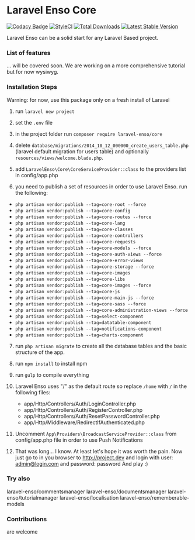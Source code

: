 # Laravel Enso Core
[![Codacy Badge](https://api.codacy.com/project/badge/Grade/ba5e8fe6e1dc427590d9bad7721ca037)](https://www.codacy.com/app/laravel-enso/Core?utm_source=github.com&amp;utm_medium=referral&amp;utm_content=laravel-enso/Core&amp;utm_campaign=Badge_Grade)
[![StyleCI](https://styleci.io/repos/85807594/shield?branch=master)](https://styleci.io/repos/85807594)
[![Total Downloads](https://poser.pugx.org/laravel-enso/core/downloads)](https://packagist.org/packages/laravel-enso/core)
[![Latest Stable Version](https://poser.pugx.org/laravel-enso/core/version)](https://packagist.org/packages/laravel-enso/core)

Laravel Enso can be a solid start for any Laravel Based project.

### List of features

 ... will be covered soon. We are working on a more comprehensive tutorial but for now wysiwyg.

### Installation Steps

Warning: for now, use this package only on a fresh install of Laravel

1. run `laravel new project`

2. set the `.env` file

3. in the project folder run `composer require laravel-enso/core`

4. delete `database/migrations/2014_10_12_000000_create_users_table.php` (laravel default migration for users table) and optionally `resources/views/welcome.blade.php`.

5. add `LaravelEnso\Core\CoreServiceProvider::class` to the providers list in config/app.php

6. you need to publish a set of resources in order to use Laravel Enso. run the following:

* `php artisan vendor:publish --tag=core-root --force`
* `php artisan vendor:publish --tag=core-config`
* `php artisan vendor:publish --tag=core-routes --force`
* `php artisan vendor:publish --tag=core-lang`
* `php artisan vendor:publish --tag=core-classes`
* `php artisan vendor:publish --tag=core-controllers`
* `php artisan vendor:publish --tag=core-requests`
* `php artisan vendor:publish --tag=core-models --force`
* `php artisan vendor:publish --tag=core-auth-views --force`
* `php artisan vendor:publish --tag=core-error-views`
* `php artisan vendor:publish --tag=core-storage --force`
* `php artisan vendor:publish --tag=core-images`
* `php artisan vendor:publish --tag=core-libs`
* `php artisan vendor:publish --tag=core-images --force`
* `php artisan vendor:publish --tag=core-js`
* `php artisan vendor:publish --tag=core-main-js --force`
* `php artisan vendor:publish --tag=core-sass --force`
* `php artisan vendor:publish --tag=core-administration-views --force`
* `php artisan vendor:publish --tag=select-component`
* `php artisan vendor:publish --tag=datatable-component`
* `php artisan vendor:publish --tag=notifications-component`
* `php artisan vendor:publish --tag=charts-component`

7. run `php artisan migrate` to create all the database tables and the basic structure of the app.

8. run `npm install` to install npm

9. run `gulp` to compile everything

10. Laravel Enso uses "/" as the default route so replace `/home` with `/` in the following files:
    - app/Http/Controllers/Auth/LoginController.php
    - app/Http/Controllers/Auth/RegisterController.php
    - app/Http/Controllers/Auth/ResetPasswordController.php
    - app/Http/Middleware/RedirectIfAuthenticated.php

11. Uncomment `App\Providers\BroadcastServiceProvider::class` from config/app.php file in order to use Push Notifications

12. That was long... I know. At least let's hope it was worth the pain.
Now just go to in you browser to http://project.dev and login with user: admin@login.com and password: password
And play :)

### Try also

laravel-enso/commentsmanager
laravel-enso/documentsmanager
laravel-enso/tutorialmanager
laravel-enso/localisation
laravel-enso/rememberable-models

### Contributions

are welcome
